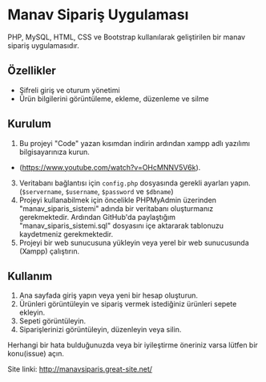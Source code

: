 # Manav Sipariş Uygulaması

PHP, MySQL, HTML, CSS ve Bootstrap kullanılarak geliştirilen bir manav sipariş uygulamasıdır. 

## Özellikler

- Şifreli giriş ve oturum yönetimi
- Ürün bilgilerini görüntüleme, ekleme, düzenleme ve silme

## Kurulum

1. Bu projeyi "Code" yazan kısımdan indirin ardından xampp adlı yazılımı bilgisayarınıza kurun.
* (https://www.youtube.com/watch?v=OHcMNNV5V6k).
3. Veritabanı bağlantısı için `config.php` dosyasında gerekli ayarları yapın. (`$servername`, `$username`, `$password` ve `$dbname`)
4. Projeyi kullanabilmek için öncelikle PHPMyAdmin üzerinden "manav_siparis_sistemi" adında bir veritabanı oluşturmanız gerekmektedir. Ardından GitHub'da paylaştığım "manav_siparis_sistemi.sql" dosyasını içe aktararak tablonuzu kaydetmeniz gerekmektedir.
5. Projeyi bir web sunucusuna yükleyin veya yerel bir web sunucusunda (Xampp) çalıştırın.

## Kullanım

1. Ana sayfada giriş yapın veya yeni bir hesap oluşturun.
2. Ürünleri görüntüleyin ve sipariş vermek istediğiniz ürünleri sepete ekleyin.
3. Sepeti görüntüleyin.
4. Siparişlerinizi görüntüleyin, düzenleyin veya silin.



Herhangi bir hata bulduğunuzda veya bir iyileştirme öneriniz varsa lütfen bir konu(issue) açın.

Site linki: http://manavsiparis.great-site.net/
